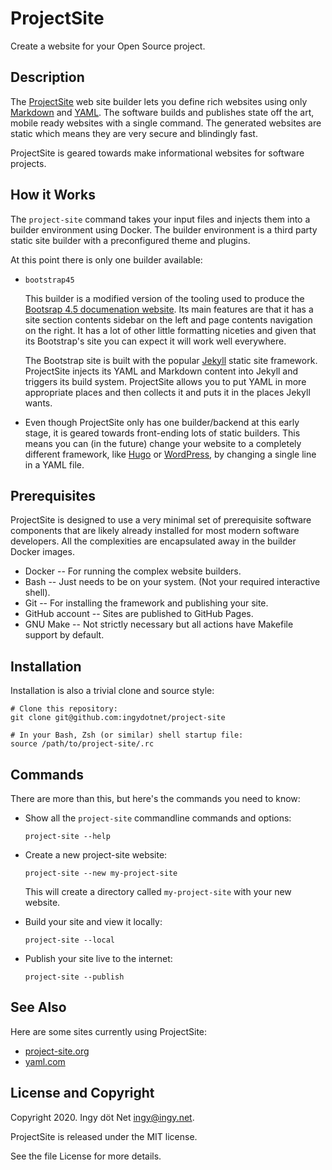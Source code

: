 ProjectSite
===========

Create a website for your Open Source project.

## Description

The [ProjectSite](http://project-site.org) web site builder lets you define rich websites using only [Markdown](https://daringfireball.net/projects/markdown/) and [YAML](https://yaml.com).
The software builds and publishes state off the art, mobile ready websites with a single command.
The generated websites are static which means they are very secure and blindingly fast.

ProjectSite is geared towards make informational websites for software projects.

## How it Works

The `project-site` command takes your input files and injects them into a builder environment using Docker.
The builder environment is a third party static site builder with a preconfigured theme and plugins.

At this point there is only one builder available:

* `bootstrap45`

  This builder is a modified version of the tooling used to produce the [Bootsrap 4.5 documenation website](https://getbootstrap.com/docs/4.5/).
  Its main features are that it has a site section contents sidebar on the left and page contents navigation on the right.
  It has a lot of other little formatting niceties and given that its Bootstrap's site you can expect it will work well everywhere.

  The Bootstrap site is built with the popular [Jekyll](https://jekyllrb.com/) static site framework.
  ProjectSite injects its YAML and Markdown content into Jekyll and triggers its build system.
  ProjectSite allows you to put YAML in more appropriate places and then collects it and puts it in the places Jekyll wants.

* Even though ProjectSite only has one builder/backend at this early stage, it is geared towards front-ending lots of static builders.
  This means you can (in the future) change your website to a completely different framework, like [Hugo](https://gohugo.io/) or [WordPress](https://wordpress.com/), by changing a single line in a YAML file.

## Prerequisites

ProjectSite is designed to use a very minimal set of prerequisite software components that are likely already installed for most modern software developers.
All the complexities are encapsulated away in the builder Docker images.

* Docker -- For running the complex website builders.
* Bash -- Just needs to be on your system. (Not your required interactive shell).
* Git -- For installing the framework and publishing your site.
* GitHub account -- Sites are published to GitHub Pages.
* GNU Make -- Not strictly necessary but all actions have Makefile support by default.

## Installation

Installation is also a trivial clone and source style:

```
# Clone this repository:
git clone git@github.com:ingydotnet/project-site

# In your Bash, Zsh (or similar) shell startup file:
source /path/to/project-site/.rc
```

## Commands

There are more than this, but here's the commands you need to know:

* Show all the `project-site` commandline commands and options:
  ```
  project-site --help
  ```

* Create a new project-site website:
  ```
  project-site --new my-project-site
  ```
  This will create a directory called `my-project-site` with your new website.

* Build your site and view it locally:
  ```
  project-site --local
  ```

* Publish your site live to the internet:
  ```
  project-site --publish
  ```

## See Also

Here are some sites currently using ProjectSite:

* [project-site.org](https://project-site.com)
* [yaml.com](https://yaml.com)

## License and Copyright

Copyright 2020. Ingy döt Net <ingy@ingy.net>.

ProjectSite is released under the MIT license.

See the file License for more details.
